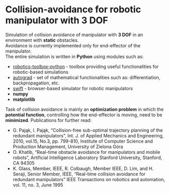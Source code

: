 # Collision-avoidance for robotic manipulator with 3 DOF

Simulation of collision avoidance of manipulator with **3 DOF** in an environment with **static** obstacles.<br>
Avoidance is currently implemented only for end-effector of the manipulator.<br>
The entire simulation is written in **Python** using modules such as: 
* [robotics-toolbox-python](https://github.com/petercorke/robotics-toolbox-python) - toolbox providing useful functionalities for robotic-based simulations
* [autograd](https://github.com/HIPS/autograd) - set of mathematical functionalities such as: differentiation, backpropagation, etc.
* [swift](https://github.com/jhavl/swift) - browser-based simulator for robotic manipulators
* **numpy**
* **matplotlib**

Task of collision avoidance is mainly an **optimization problem** in which the **potential function**, controlling how the end-effector is moving, need to be **minimized**. Publications for further read:
* G. Pająk, I. Pająk, “Collision-free sub-optimal trajectory planning of the redundant manipulators”, Int. J. of Applied Mechanics and Engineering, 2010, vol.15, No.3, pp. 799-810, Institute of Computer Science and Production Management, University of Zielona Góra
* O. Khatib, “Real-time obstacle avoidance for manipulators and mobile robots”, Artificial Intelligence Laboratory Stanford University, Stanford, CA 94305
* K. Glass, Member, IEEE, R. Colbaugh, Member IEEE, D. Lim, and H. Seraji, Senior Member, IEEE, “Real-time collision avoidance for redundant manipulators” IEEE Transactions on robotics and automation, vol. 11, no. 3, June 1995

